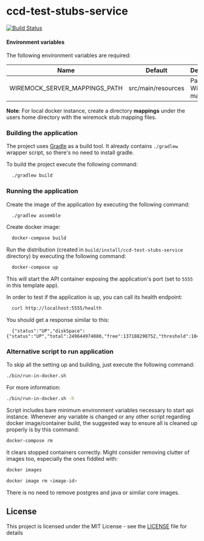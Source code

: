 # ccd-test-stubs-service

[![Build Status](https://travis-ci.org/hmcts/ccd-test-stubs-service.svg?branch=master)](https://travis-ci.org/hmcts/ccd-test-stubs-service)

#### Environment variables
The following environment variables are required:

| Name | Default | Description |
|------|---------|-------------|
| WIREMOCK_SERVER_MAPPINGS_PATH | src/main/resources | Path to WireMock mappings |

__Note__: For local docker instance, create a directory __mappings__ under the users home directory with the wiremock 
stub mapping files. 

### Building the application

The project uses [Gradle](https://gradle.org) as a build tool. It already contains
`./gradlew` wrapper script, so there's no need to install gradle.

To build the project execute the following command:

```bash
  ./gradlew build
```

### Running the application

Create the image of the application by executing the following command:

```bash
  ./gradlew assemble
```

Create docker image:

```bash
  docker-compose build
```

Run the distribution (created in `build/install/ccd-test-stubs-service` directory)
by executing the following command:

```bash
  docker-compose up
```

This will start the API container exposing the application's port
(set to `5555` in this template app).

In order to test if the application is up, you can call its health endpoint:

```bash
  curl http://localhost:5555/health
```

You should get a response similar to this:

```
  {"status":"UP","diskSpace":{"status":"UP","total":249644974080,"free":137188298752,"threshold":10485760}}
```

### Alternative script to run application

To skip all the setting up and building, just execute the following command:

```bash
./bin/run-in-docker.sh
```

For more information:

```bash
./bin/run-in-docker.sh -h
```

Script includes bare minimum environment variables necessary to start api instance. Whenever any variable is changed or any other script regarding docker image/container build, the suggested way to ensure all is cleaned up properly is by this command:

```bash
docker-compose rm
```

It clears stopped containers correctly. Might consider removing clutter of images too, especially the ones fiddled with:

```bash
docker images

docker image rm <image-id>
```

There is no need to remove postgres and java or similar core images.

## License

This project is licensed under the MIT License - see the [LICENSE](LICENSE) file for details
